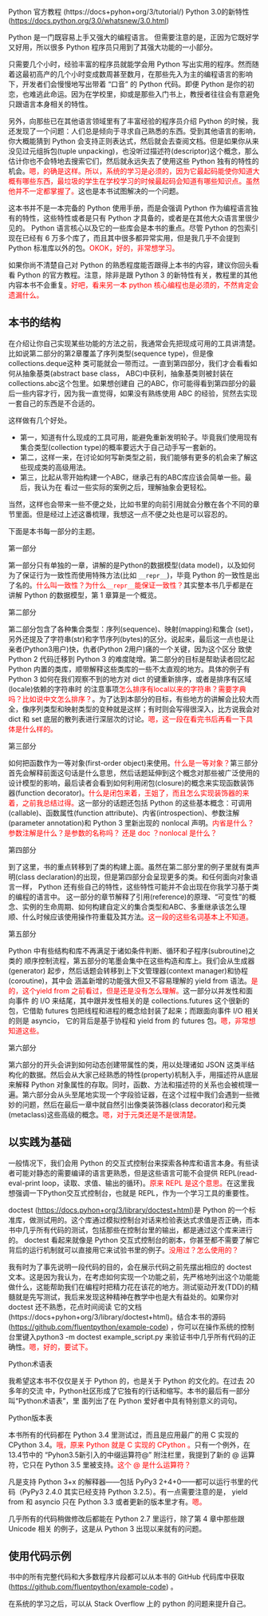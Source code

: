 

Python 官方教程 (https://docs+pyhon+org/3/tutorial/)
Python 3.0的新特性 (https://docs.python.org/3.0/whatsnew/3.0.html)



Python 是一门既容易上手又强大的编程语言。 但需要注意的是，正因为它既好学又好用，所以很多 Python 程序员只用到了其强大功能的一小部分。

只需要几个小时，经验丰富的程序员就能学会用 Python 写出实用的程序。然而随着这最初高产的几个小时变成数周甚至数月，在那些先入为主的编程语言的影响下，开发者们会慢慢地写出带着 “口音” 的 Python 代码。即便 Python 是你的初恋，也难逃此命运。因为在学校里，抑或是那些入门书上，教授者往往会有意避免只跟语言本身相关的特性。

另外，向那些已在其他语言领域里有了丰富经验的程序员介绍 Python 的时候，我还发现了一个问题：人们总是倾向于寻求自己熟悉的东西。受到其他语言的影响，你大概能猜到 Python 会支持正则表达式，然后就会去查阅文档。但是如果你从来没见过元组拆包(tuple unpacking)，也没听过描述符(descriptor)这个概念，那么估计你也不会特地去搜索它们，然后就永远失去了使用这些 Python 独有的特性的机会。<span style="color:red;">嗯，的确是这样。所以，系统的学习是必须的，因为它最起码能使你知道大概有哪些东西，最垃圾的学生在学校学习的时候最起码会知道有哪些知识点。虽然他并不一定都掌握了。</span>这也是本书试图解决的一个问题。

这本书并不是一本完备的 Python 使用手册，而是会强调 Python 作为编程语言独有的特性，这些特性或者是只有 Python 才具备的，或者是在其他大众语言里很少见的。 Python 语言核心以及它的一些库会是本书的重点。尽管 Python 的包索引现在已经有 6 万多个库了，而且其中很多都异常实用，但是我几乎不会提到 Python 标准库以外的包。<span style="color:red;">OKOK，好的，非常想学习。</span>


如果你尚不清楚自己对 Python 的熟悉程度能否跟得上本书的内容，建议你回头看看 Python 的官方教程。注意，除非是跟 Python 3 的新特性有关，教程里的其他内容本书不会重复。<span style="color:red;">好吧，看来另一本 python 核心编程也是必须的，不然肯定会遗漏什么。</span>

## 本书的结构

在介绍让你自己实现某些功能的方法之前，我通常会先把现成可用的工具讲清楚。比如说第二部分的第2章覆盖了序列类型(sequence type)，但是像collections.deque这种 类可能就会一带而过。一直到第四部分，我们才会看看如何从抽象基类(abstract base class， ABC)中获利，抽象基类则被封装在collections.abc这个包里。如果想创建自 己的ABC，你可能得看到第四部分的最后一些内容才行，因为我一直觉得，如果没有熟练使用 ABC 的经验，贸然去实现一套自己的东西是不合适的。

这样做有几个好处。
- 第一，知道有什么现成的工具可用，能避免重新发明轮子。毕竟我们使用现有集合类型(collection type)的概率要远大于自己动手写一套新的。
- 第二，这样一来，在讨论如何写新类型之前，我们能够有更多的机会来了解这些现成类的高级用法。
- 第三，比起从零开始构建一个ABC，继承己有的ABC库应该会简单一些。最后，我认为在 看过一些实际的案例之后，理解抽象会更轻松。

当然，这样也会带来一些不便之处，比如书里的向前引用就会分散在各个不同的章节里面。但是经过上述这番梳理，我想这一点不便之处也是可以容忍的。

下面是本书每一部分的主题。

第一部分

第一部分只有单独的一章，讲解的是Python的数据模型(data model)，以及如何为了保证行为一致性而使用特殊方法(比如 `__repr__`)，毕竟 Python 的一致性是出了名的。<span style="color:red;">什么叫一致性？为什么`__repr__`能保证一致性？</span>其实整本书几乎都是在讲解 Python 的数据模型，第 1 章算是一个概览。

第二部分

第二部分包含了各种集合类型：序列(sequence)、映射(mapping)和集合 (set)，另外还提及了字符串(str)和字节序列(bytes)的区分。说起来，最后这一点也是让亲者(Python3用户)快，仇者(Python 2用户)痛的一个关键，因为这个区分 致使 Python 2 代码迁移到 Python 3 的难度陡增。第二部分的目标是帮助读者回忆起 Python 内置的类库，顺带解释这些类库的一些不太直观的地方。具体的例子有 Python 3 如何在我们观察不到的地方对 dict 的键重新排序，或者是排序有区域(locale)依赖的字符串时 的注意事项<span style="color:red;">怎么排序有local以来的字符串？需要字典吗？比如说中文怎么排序？</span>。为了达到本部分的目标，有些地方的讲解会比较大而全，像序列类型和映射类型的变种就是这样；有时则会写得很深入，比方说我会对 dict 和 set 底层的散列表进行深层次的讨论。<span style="color:red;">嗯，这一段在看完书后再看一下具体是什么样的。</span>

第三部分

如何把函数作为一等对象(first-order object)来使用。<span style="color:red;">什么是一等对象？</span>第三部分首先会解释前面这句话是什么意思，然后话题延伸到这个概念对那些被广泛使用的设计模型的影响，最后读者会看到如何利用闭包(closure)的概念来实现函数装饰器(function decorator)。<span style="color:red;">什么是闭包来着，王姐了，而且怎么实现装饰器的来着，之前我总结过得。</span>这一部分的话题还包括 Python 的这些基本概念：可调用(callable)、函数属性(function attribute)、内省(introspection)、参数注解(parameter annotation)和 Python 3 里新出现的 nonlocal 声明。<span style="color:red;">内省是什么？参数注解是什么？是参数的名称吗？ 还是 doc ？nonlocal 是什么？</span>


第四部分

到了这里，书的重点转移到了类的构建上面。虽然在第二部分里的例子里就有类声明(class declaration)的出现，但是第四部分会呈现更多的类。和任何面向对象语言一样， Python 还有些自己的特性，这些特性可能并不会出现在你我学习基于类的编程的语言中。 这一部分的章节解释了引用(reference)的原理、“可变性”的概念、实例的生命周期、如何构建自定义的集合类型和ABC、多重继承该怎么理顺、什么时候应该使用操作符重载及其方法。<span style="color:red;">这一段的这些名词基本上不知道。</span>

第五部分

Python 中有些结构和库不再满足于诸如条件判断、循环和子程序(subroutine)之类的 顺序控制流程，第五部分的笔墨会集中在这些构造和库上。我们会从生成器(generator) 起步，然后话题会转移到上下文管理器(context manager)和协程(coroutine)，其中会 涵盖新增的功能强大但又不容易理解的 yield from 语法。<span style="color:red;">是的，这个yield from 之前看过，但是还是没有怎么理解。</span>这一部分以并发性和面向事件 的 I/O 来结尾，其中跟并发性相关的是 collections.futures 这个很新的包，它借助 futures 包把线程和进程的概念给封装了起来；而跟面向事件 I/O 相关的则是 asyncio， 它的背后是基于协程和 yield from 的 futures 包。<span style="color:red;">嗯，非常想知道这些。</span>

第六部分

第六部分的开头会讲到如何动态创建带属性的类，用以处理诸如 JSON 这类半结构化的数据。然后会从大家己经熟悉的特性(property)机制入手，用描述符从底层来解释 Python 对象属性的存取。同时，函数、方法和描述符的关系也会被梳理一遍。第六部分会从头至尾地实现一个字段验证器，在这个过程中我们会遇到一些微妙的问题，然后在最后一章中就自然引出像类装饰器(class decorator)和元类(metaclass)这些高级的概念。<span style="color:red;">嗯，对于元类还是不是很清楚。</span>

## 以实践为基础

一般情况下，我们会用 Python 的交互式控制台来探索各种库和语言本身。有些读者可能对静态的需要编译的语言更熟悉，但是这些语言可能不会提供 REPL(read-eval-print loop，读取、求值、输出的循环)。<span style="color:red;">原来 REPL 是这个意思。</span>在这里我想强调一下Python交互式控制台，也就是 REPL，作为一个学习工具的重要性。

doctest (https://docs.pyhon+org/3/library/doctest+html)是 Python 的一个标准库，做测试用的。这个库通过模拟控制台对话来检验表达式求值是否正确，而本书中几乎所有代码的测试，包括那些在控制台里的输出，都是通过这个库来进行的。 doctest 看起来就像是 Python 交互式控制台的剧本，你甚至都不需要了解它背后的运行机制就可以直接用它来试验书里的例子。<span style="color:red;">没用过？怎么使用的？</span>

我有时为了事先说明一段代码的目的，会在展示代码之前先摆出相应的 doctest 文本。这是因为我认为，在考虑如何实现一个功能之前，先严格地列出这个功能能做什么，这能帮助我们在编程时把精力花在该花的地方。测试驱动开发(TDD)的精髓就是先写测试，我后来发现这种精神在教学中也是大有益处的。如果你对 doctest 还不熟悉，花点时间阅读 它的文档(https://docs+pyhon+org/3/library/doctest+html)。结合本书的源码(https://github.com/fluentpython/example-code) ，你可以在操作系统的控制台里键入python3 -m doctest example_script.py 来验证书中几乎所有代码的正确性。<span style="color:red;">嗯，好的，要试下。</span>


Python术语表

我希望这本书不仅仅是关于 Python 的，也是关于 Python 的文化的。在过去 20 多年的交流 中，Python社区形成了它独有的行话和缩写。本书的最后有一部分叫“Python术语表”，里 面列出了在 Python 爱好者中具有特别意义的词句。

Python版本表

本书所有的代码都在 Python 3.4 里测试过，而且是应用最广的用 C 实现的 CPython 3.4。<span style="color:red;">哦，原来 Python 就是 C 实现的 CPython 。</span>只有一个例外，在13.4节中的 “Pyhon3.5新引入的中缀运算符@” 附注栏里，我提到了新的 @ 运算符，它只在 Python 3.5 里被支持。<span style="color:red;">这个 @ 是什么运算符？</span>

凡是支持 Python 3+x 的解释器——包括 PyPy3 2+4+0——都可以运行书里的代码（PyPy3 2.4.0 其实已经支持 Python 3.2.5）。有一点需要注意的是， yield from 和 asyncio 只在 Python 3.3 或者更新的版本里才有。<span style="color:red;">嗯。</span>

几乎所有的代码稍做修改后都能在 Python 2.7 里运行，除了第 4 章中那些跟 Unicode 相关 的例子，这是从 Python 3 出现以来就有的问题。

## 使用代码示例

书中的所有完整代码和大多数程序片段都可以从本书的 GitHub 代码库中获取 (https://github.com/fluentpython/example-code) 。



在系统的学习之后，可以从 Stack Overflow 上的 python 的问题来提升自己。

